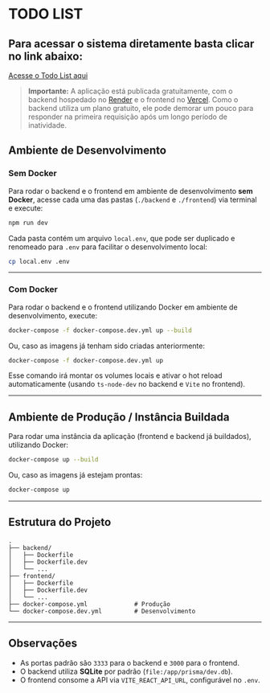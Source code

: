 # TODO LIST

## Para acessar o sistema diretamente basta clicar no link abaixo:

[Acesse o Todo List aqui](https://todo-list-xi-black-66.vercel.app/)

> **Importante:** A aplicação está publicada gratuitamente, com o backend hospedado no [Render](https://render.com) e o frontend no [Vercel](https://vercel.com). Como o backend utiliza um plano gratuito, ele pode demorar um pouco para responder na primeira requisição após um longo período de inatividade.

## Ambiente de Desenvolvimento

### Sem Docker

Para rodar o backend e o frontend em ambiente de desenvolvimento **sem Docker**, acesse cada uma das pastas (`./backend` e `./frontend`) via terminal e execute:

```bash
npm run dev
```

Cada pasta contém um arquivo `local.env`, que pode ser duplicado e renomeado para `.env` para facilitar o desenvolvimento local:

```bash
cp local.env .env
```

---

### Com Docker

Para rodar o backend e o frontend utilizando Docker em ambiente de desenvolvimento, execute:

```bash
docker-compose -f docker-compose.dev.yml up --build
```

Ou, caso as imagens já tenham sido criadas anteriormente:

```bash
docker-compose -f docker-compose.dev.yml up
```

Esse comando irá montar os volumes locais e ativar o hot reload automaticamente (usando `ts-node-dev` no backend e `Vite` no frontend).

---

## Ambiente de Produção / Instância Buildada

Para rodar uma instância da aplicação (frontend e backend já buildados), utilizando Docker:

```bash
docker-compose up --build
```

Ou, caso as imagens já estejam prontas:

```bash
docker-compose up
```

---

## Estrutura do Projeto

```
.
├── backend/
│   ├── Dockerfile
│   ├── Dockerfile.dev
│   └── ...
├── frontend/
│   ├── Dockerfile
│   ├── Dockerfile.dev
│   └── ...
├── docker-compose.yml             # Produção
└── docker-compose.dev.yml         # Desenvolvimento
```

---

## Observações

* As portas padrão são `3333` para o backend e `3000` para o frontend.
* O backend utiliza **SQLite** por padrão (`file:/app/prisma/dev.db`).
* O frontend consome a API via `VITE_REACT_API_URL`, configurável no `.env`.
